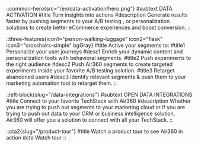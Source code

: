 ::common-hero{src="/en/data-activation/hero.png"}
#subtext
DATA ACTIVATION
#title
Turn insights into actions
#description
Generate results faster by pushing segments to your A/B testing , or personalization solutions to create better eCommerce experiences and boost conversion.
::

::three-features{icon1="person-walking-luggage" icon2="flask" icon3="crosshairs-simple" bgGray}
#title
Active your segments to:
#title1
Personalize your user journeys
#desc1
Enrich your dynamic content and personalization tools with behavioral segments.
#title2
Push experiments to the right audience
#desc2
Push Air360 segments to create targeted experiments inside your favorite A/B testing solution.
#title3
Retarget abandoned users
#desc3
Identify relevant segments & push them to your marketing automation tool to retarget them.
::

::left-block{slug="/data-integrations"}
#subtext
OPEN DATA INTEGRATIONS
#title
Connect to your favorite TechStack with Air360
#description
Whether you are trying to push out segments to your marketing cloud or if you are trying to push out data to your CRM or business intelligence solution, Air360 will offer you a solution to connect with all your TechStack.
::

::cta2{slug="/product-tour"}
#title
Watch a product tour to see Air360 in action
#cta
Watch tour
::